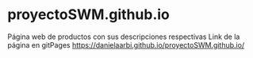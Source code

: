 # proyectoSWM.github.io
Página web de productos con sus descripciones respectivas
Link de la página en gitPages https://danielaarbi.github.io/proyectoSWM.github.io/
